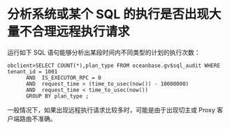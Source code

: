 分析系统或某个 SQL 的执行是否出现大量不合理远程执行请求 
===================================================



运行如下 SQL 语句能够分析出某段时间内不同类型的计划的执行次数：

    obclient>SELECT COUNT(*),plan_type FROM oceanbase.gv$sql_audit WHERE tenant_id = 1001          
          AND  IS_EXECUTOR_RPC = 0          
          AND  request_time > (time_to_usec(now()) - 10000000)         
          AND  request_time < time_to_usec(now()) 
          GROUP BY plan_type ;



一般情况下，如果出现远程执行请求比较多时，可能是由于出现切主或 Proxy 客户端路由不准确。
